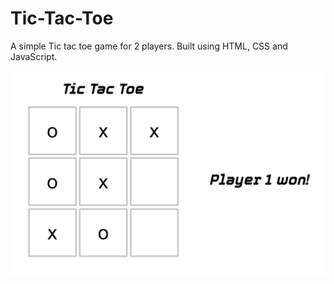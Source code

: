 # Tic-Tac-Toe

A simple Tic tac toe game for 2 players. Built using HTML, CSS and JavaScript.

![cal](https://github.com/piotrorczykowski/screenshots/blob/2bb4159db2ea0f6f709f88b91805c1fd1ac8ba79/Tic-Tac-Toe.png)
